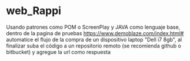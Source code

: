 # web_Rappi
Usando patrones como POM o ScreenPlay y JAVA como lenguaje base, dentro de la pagina de pruebas https://www.demoblaze.com/index.html# automatice el flujo de la compra de un dispositivo laptop "Dell i7 8gb", al finalizar suba el código a un repositorio remoto (se recomienda github o bitbucket) y agregue la url como respuesta
